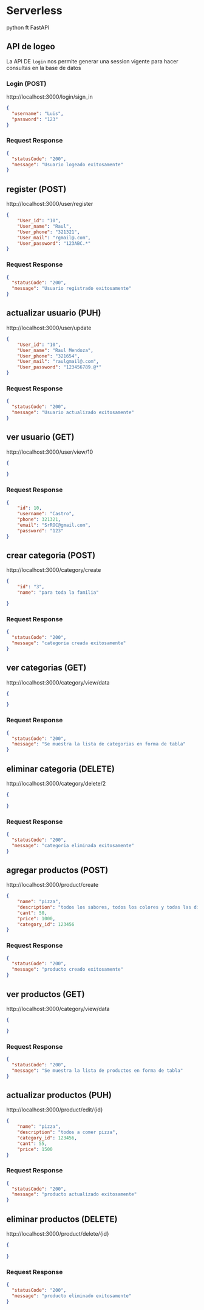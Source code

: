 # Serverless
python ft FastAPI

## API de logeo 
La API DE `login` nos permite generar una session vigente para hacer consultas en la base de datos


### Login (POST)
http://localhost:3000/login/sign_in

```json
{
  "username": "Luis",
  "password": "123"
}
```
### Request Response
```json
{
  "statusCode": "200",
  "message": "Usuario logeado exitosamente"
}
```

## register (POST)
http://localhost:3000/user/register

```json
{
    "User_id": "10",
    "User_name": "Raul",
    "User_phone": "321321",
    "User_mail": "rgmail@.com",
    "User_password": "123ABC.*"
}
```
### Request Response
```json
{
  "statusCode": "200",
  "message": "Usuario registrado exitosamente"
}
```

## actualizar usuario (PUH)
http://localhost:3000/user/update

```json
{
    "User_id": "10",
    "User_name": "Raul Mendoza",
    "User_phone": "321654",
    "User_mail": "raulgmail@.com",
    "User_password": "123456789.@*"
}
```
### Request Response
```json
{
  "statusCode": "200",
  "message": "Usuario actualizado exitosamente"
}
```

## ver usuario (GET)
http://localhost:3000/user/view/10

```json
{
    
}
```
### Request Response
```json
{
    "id": 10,
    "username": "Castro",
    "phone": 321321,
    "email": "SrROC@gmail.com",
    "password": "123"
}
```

## crear categoria (POST)
http://localhost:3000/category/create

```json
{
    "id": "3",
    "name": "para toda la familia"

}
```
### Request Response
```json
{
  "statusCode": "200",
  "message": "categoria creada exitosamente"
}
```

## ver categorias (GET)
http://localhost:3000/category/view/data

```json
{

}
```
### Request Response
```json
{
  "statusCode": "200",
  "message": "Se muestra la lista de categorias en forma de tabla"
}
```

## eliminar categoria (DELETE)
 http://localhost:3000/category/delete/2

```json
{
    
}
```
### Request Response
```json
{
  "statusCode": "200",
  "message": "categoria eliminada exitosamente"
}
```

## agregar productos (POST)
 http://localhost:3000/product/create

```json
{
    "name": "pizza",
    "description": "todos los sabores, todos los colores y todas las dimenciones",
    "cant": 50,
    "price": 1000,
    "category_id": 123456
}
```
### Request Response
```json
{
  "statusCode": "200",
  "message": "producto creado exitosamente"
}
```

## ver productos (GET)
http://localhost:3000/category/view/data

```json
{

}
```
### Request Response
```json
{
  "statusCode": "200",
  "message": "Se muestra la lista de productos en forma de tabla"
}
```

## actualizar productos (PUH)
http://localhost:3000/product/edit/{id}

```json
{
    "name": "pizza",
    "description": "todos a comer pizza",
    "category_id": 123456,
    "cant": 55,
    "price": 1500
}
```
### Request Response
```json
{
  "statusCode": "200",
  "message": "producto actualizado exitosamente"
}
```

## eliminar productos (DELETE)
http://localhost:3000/product/delete/{id}

```json
{
    
}
```
### Request Response
```json
{
  "statusCode": "200",
  "message": "producto eliminado exitosamente"
}
```
